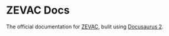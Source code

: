 # ZEVAC Docs

The official documentation for [ZEVAC](https://zevac.mycol.io/), bulit using [Docusaurus 2](https://docusaurus.io/).